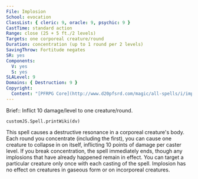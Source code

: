```yaml
---
File: Implosion
School: evocation
ClassList: { cleric: 9, oracle: 9, psychic: 9 }
CastTime: standard action
Range: close (25 + 5 ft./2 levels)
Targets: one corporeal creature/round
Duration: concentration (up to 1 round per 2 levels)
SavingThrow: Fortitude negates
SR: yes
Components:
  V: yes
  S: yes
SLALevel: 9
Domains: { Destruction: 9 }
Copyright:
  Content: "[PFRPG Core](http://www.d20pfsrd.com/magic/all-spells/i/implosion)"
---
```

Brief:: Inflict 10 damage/level to one creature/round.

```dataviewjs
customJS.Spell.printWiki(dv)
```

This spell causes a destructive resonance in a corporeal creature's body. Each round you concentrate (including the first), you can cause one creature to collapse in on itself, inflicting 10 points of damage per caster level. If you break concentration, the spell immediately ends, though any implosions that have already happened remain in effect. You can target a particular creature only once with each casting of the spell. Implosion has no effect on creatures in gaseous form or on incorporeal creatures.

